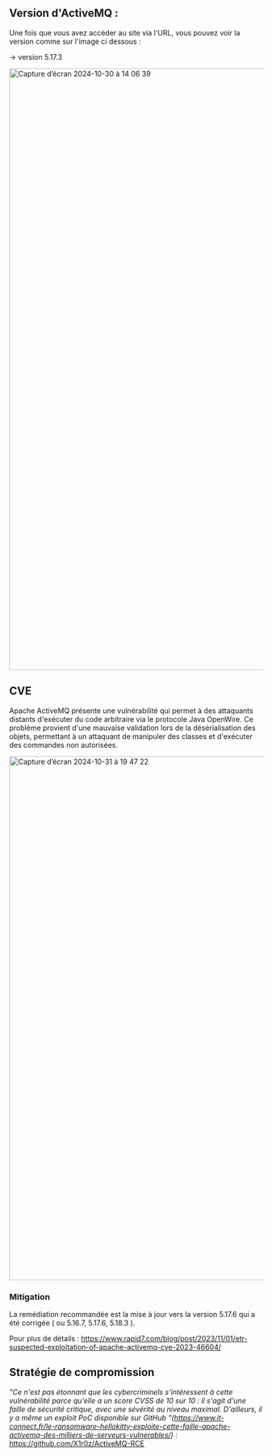 ## Version d'ActiveMQ :

Une fois que vous avez accèder au site via l'URL, vous pouvez voir la version comme sur l'image ci dessous :

→ version 5.17.3

<img width="1192" alt="Capture d’écran 2024-10-30 à 14 06 39" src="https://github.com/user-attachments/assets/9d2e11bb-3595-4fac-b9ef-027667e6a65c">


## CVE
Apache ActiveMQ présente une vulnérabilité qui permet à des attaquants distants d'exécuter du code arbitraire via le protocole Java OpenWire. Ce problème provient d'une mauvaise validation lors de la désérialisation des objets, permettant à un attaquant de manipuler des classes et d'exécuter des commandes non autorisées.

<img width="1038" alt="Capture d’écran 2024-10-31 à 19 47 22" src="https://github.com/user-attachments/assets/e9dfef75-e642-4586-8a77-d7c7cbfbc36a">

### Mitigation

La remédiation recommandée est la mise à jour vers la version 5.17.6 qui a été corrigée ( ou 5.16.7, 5.17.6, 5.18.3 ).

Pour plus de détails :
https://www.rapid7.com/blog/post/2023/11/01/etr-suspected-exploitation-of-apache-activemq-cve-2023-46604/

## Stratégie de compromission

*"Ce n'est pas étonnant que les cybercriminels s'intéressent à cette vulnérabilité parce qu'elle a un score CVSS de 10 sur 10 : il s'agit d'une faille de sécurité critique, avec une sévérité au niveau maximal. D'ailleurs, il y a même un exploit PoC disponible sur GitHub "(https://www.it-connect.fr/le-ransomware-hellokitty-exploite-cette-faille-apache-activemq-des-milliers-de-serveurs-vulnerables/) :*
https://github.com/X1r0z/ActiveMQ-RCE

